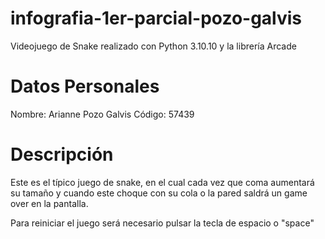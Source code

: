 # infografia-1er-parcial-pozo-galvis
Videojuego de Snake realizado con Python 3.10.10 y la librería Arcade

# Datos Personales
Nombre: Arianne Pozo Galvis
Código: 57439

# Descripción
Este es el típico juego de snake, en el cual cada vez que coma aumentará su tamaño 
y cuando este choque con su cola o la pared saldrá un game over en la pantalla.

Para reiniciar el juego será necesario pulsar la tecla de espacio o "space"
